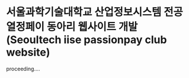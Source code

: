 # 서울과학기술대학교 산업정보시스템 전공 열정페이 동아리 웹사이트 개발 (Seoultech iise passionpay club website)
proceeding....

   
    
